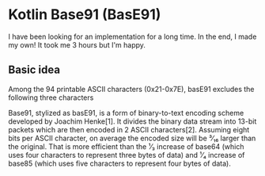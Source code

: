 # Kotlin Base91 (BasE91)
I have been looking for an implementation for a long time. In the end, I made my own! It took me 3 hours but I'm happy.

## Basic idea
Among the 94 printable ASCII characters (0x21-0x7E), basE91 excludes the following three characters

Base91, stylized as basE91, is a form of binary-to-text encoding scheme developed by Joachim Henke[1]. It divides the binary data stream into 13-bit packets which are then encoded in 2 ASCII characters[2]. Assuming eight bits per ASCII character, on average the encoded size will be ³⁄₁₆ larger than the original. That is more efficient than the ¹⁄₃ increase of base64 (which uses four characters to represent three bytes of data) and ¹⁄₄ increase of base85 (which uses five characters to represent four bytes of data).
